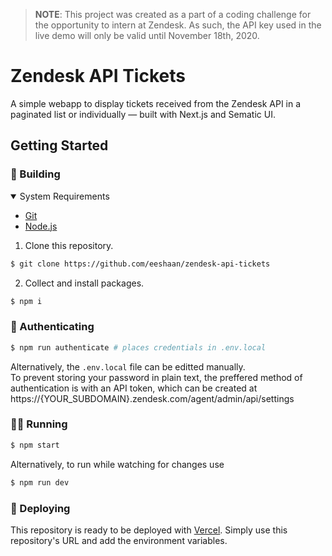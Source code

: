 > **NOTE**: This project was created as a part of a coding challenge for the opportunity to intern at Zendesk. As such, the API key used in the live demo will only be valid until November 18th, 2020.

# Zendesk API Tickets
A simple webapp to display tickets received from the Zendesk API in a paginated list or individually — built with Next.js and Sematic UI.

## Getting Started
### 🔨 Building
<details open>
  <summary>System Requirements</summary>
  
  - [Git](https://git-scm.com/downloads)
  - [Node.js](https://nodejs.org)
</details>

1. Clone this repository.
```sh
$ git clone https://github.com/eeshaan/zendesk-api-tickets
```
2. Collect and install packages.
```sh
$ npm i
```

### 🔐 Authenticating
``` sh
$ npm run authenticate # places credentials in .env.local
```
Alternatively, the `.env.local` file can be editted manually.  
To prevent storing your password in plain text, the preffered method of authentication is with an API token, which can be created at https://{YOUR_SUBDOMAIN}.zendesk.com/agent/admin/api/settings

### 🏃‍♂️ Running
```sh
$ npm start
```
Alternatively, to run while watching for changes use
``` sh
$ npm run dev
```

### 🚀 Deploying
This repository is ready to be deployed with [Vercel](https://vercel.com). Simply use this repository's URL and add the environment variables.
